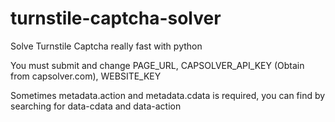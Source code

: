 # turnstile-captcha-solver
Solve Turnstile Captcha really fast with python

You must submit and change
PAGE_URL, CAPSOLVER_API_KEY (Obtain from capsolver.com), WEBSITE_KEY

Sometimes metadata.action and metadata.cdata is required, you can find by searching for data-cdata and data-action
